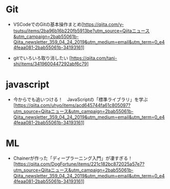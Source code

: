 # Git
- VSCodeでのGitの基本操作まとめ[https://qiita.com/y-tsutsu/items/2ba96b16b220fb5913be?utm_source=Qiitaニュース&utm_campaign=2bab55061b-Qiita_newsletter_359_04_24_2019&utm_medium=email&utm_term=0_e44feaa081-2bab55061b-34193161]

- gitでいろいろ取り消したい
[https://qiita.com/tani-shi/items/3419600447292abf6c79]

# javascript
- 今からでも追いつける！　JavaScriptの「標準ライブラリ」を学ぶ[https://qiita.com/uhyo/items/acd645744fa61c805097?utm_source=Qiitaニュース&utm_campaign=2bab55061b-Qiita_newsletter_359_04_24_2019&utm_medium=email&utm_term=0_e44feaa081-2bab55061b-34193161]

# ML
- Chainerが作った「ディープラーニング入門」が凄すぎる！[https://qiita.com/DogFortune/items/221c182bc872025a57e7?utm_source=Qiitaニュース&utm_campaign=2bab55061b-Qiita_newsletter_359_04_24_2019&utm_medium=email&utm_term=0_e44feaa081-2bab55061b-34193161]